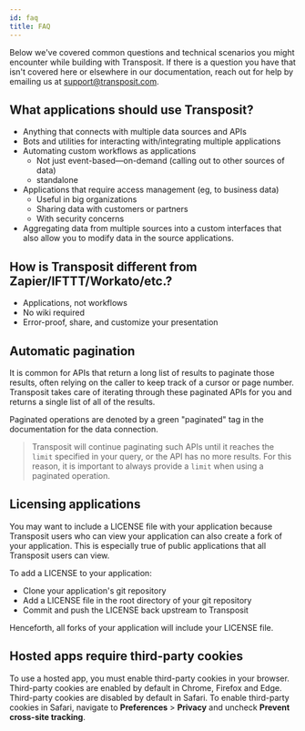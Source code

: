 ```yaml
---
id: faq
title: FAQ
---
```


Below we've covered common questions and technical scenarios you might encounter while building with Transposit. If there is a question you have that isn't covered here or elsewhere in our documentation, reach out for help by emailing us at [support@transposit.com](mailto:support@transposit.com).

## What applications should use Transposit?

* Anything that connects with multiple data sources and APIs
* Bots and utilities for interacting with/integrating multiple applications
* Automating custom workflows as applications
  * Not just event-based&mdash;on-demand (calling out to other sources of data)
  * standalone
* Applications that require access management (eg, to business data)
  * Useful in big organizations
  * Sharing data with customers or partners
  * With security concerns
* Aggregating data from multiple sources into a custom interfaces that also allow you to modify data in the source applications.

## How is Transposit different from Zapier/IFTTT/Workato/etc.?

* Applications, not workflows
* No wiki required
* Error-proof, share, and customize your presentation

## Automatic pagination

It is common for APIs that return a long list of results to paginate those results, often relying on the caller to keep track of a cursor or page number. Transposit takes care of iterating through these paginated APIs for you and returns a single list of all of the results.

Paginated operations are denoted by a green "paginated" tag in the documentation for the data connection.

> Transposit will continue paginating such APIs until it reaches the `limit` specified in your query, or the API has no more results. For this reason, it is important to always provide a `limit` when using a paginated operation.

## Licensing applications

You may want to include a LICENSE file with your application because Transposit users who can view your application can also create a fork of your application. This is especially true of public applications that all Transposit users can view.

To add a LICENSE to your application:

* Clone your application's git repository
* Add a LICENSE file in the root directory of your git repository
* Commit and push the LICENSE back upstream to Transposit

Henceforth, all forks of your application will include your LICENSE file.

## Hosted apps require third-party cookies

To use a hosted app, you must enable third-party cookies in your browser. Third-party cookies are enabled by default in Chrome, Firefox and Edge. Third-party cookies are disabled by default in Safari. To enable third-party cookies in Safari, navigate to **Preferences** > **Privacy** and uncheck **Prevent cross-site tracking**.